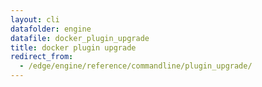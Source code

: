 ```yaml
---
layout: cli
datafolder: engine
datafile: docker_plugin_upgrade
title: docker plugin upgrade
redirect_from:
  - /edge/engine/reference/commandline/plugin_upgrade/
---
```

